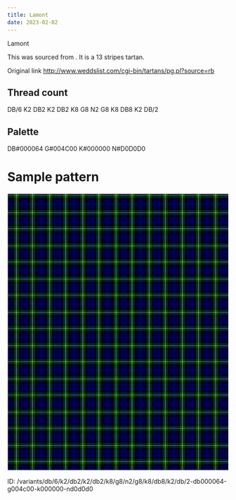 ```yaml
---
title: Lamont
date: 2023-02-02
---
```

Lamont

This was sourced from <no value>.  It is a 13 stripes tartan.

Original link http://www.weddslist.com/cgi-bin/tartans/pg.pl?source=rb

## Thread count
DB/6 K2 DB2 K2 DB2 K8 G8 N2 G8 K8 DB8 K2 DB/2

## Palette
DB#000064 G#004C00 K#000000 N#D0D0D0

# Sample pattern

![Tartan detail](tartan.png "DB/6 K2 DB2 K2 DB2 K8 G8 N2 G8 K8 DB8 K2 DB/2 tartan")

ID: /variants/db/6/k2/db2/k2/db2/k8/g8/n2/g8/k8/db8/k2/db/2-db000064-g004c00-k000000-nd0d0d0